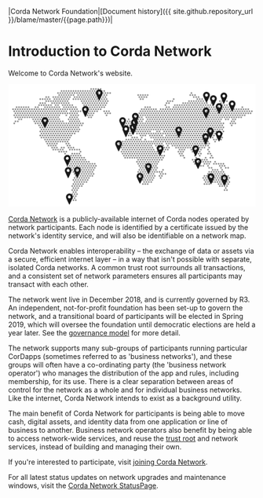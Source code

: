 |Corda Network Foundation|[Document history]({{ site.github.repository_url }}/blame/master/{{page.path}})|

Introduction to Corda Network
=============================

Welcome to Corda Network's website.

![image](../assets/images/global-map.png)

[Corda Network](https://corda.network/) is a publicly-available internet of Corda nodes operated by network participants. Each 
node is identified by a certificate issued by the network's identity service, and will also be identifiable on a network map. 

Corda Network enables interoperability – the exchange of data or assets via a secure, efficient internet layer – in a way 
that isn't possible with separate, isolated Corda networks. A common trust root surrounds all transactions, and a consistent set of network parameters ensures all participants may transact with each other.

The network went live in December 2018, and is currently governed by R3. An independent, not-for-profit foundation has been 
set-up to govern the network, and a transitional board of participants will be elected in Spring 2019, which will oversee the foundation 
until democratic elections are held a year later. See the [governance model](../governance/governance-guidelines.md) 
for more detail.

The network supports many sub-groups of participants running particular CorDapps (sometimes referred to as 'business networks'), 
and these groups will often have a co-ordinating party (the 'business network operator') who manages the distribution of the 
app and rules, including membership, for its use. There is a clear separation between areas of control for the network as a whole 
and for individual business networks. Like the internet, Corda Network intends to exist as a background utility.

The main benefit of Corda Network for participants is being able to move cash, digital assets, and identity data from one application 
or line of business to another. Business network operators also benefit by being able to access network-wide services, and reuse the 
[trust root](../trust-root/index.md) and network services, instead of building and managing their own.

If you're interested to participate, visit [joining Corda Network](../participation/index.html).

For all latest status updates on network upgrades and maintenance windows, visit the [Corda Network StatusPage](https://cordanetwork.statuspage.io).
